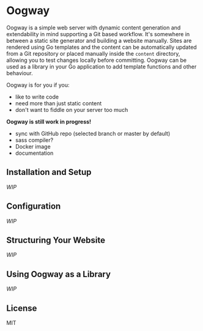 # Oogway

Oogway is a simple web server with dynamic content generation and extendability in mind supporting a Git based workflow. It's somewhere in between a static site generator and building a website manually. Sites are rendered using Go templates and the content can be automatically updated from a Git repository or placed manually inside the `content` directory, allowing you to test changes locally before committing. Oogway can be used as a library in your Go application to add template functions and other behaviour.

Oogway is for you if you:

* like to write code
* need more than just static content
* don't want to fiddle on your server too much

**Oogway is still work in progress!**

* sync with GitHub repo (selected branch or master by default)
* sass compiler?
* Docker image
* documentation

## Installation and Setup

*WIP*

## Configuration

*WIP*

## Structuring Your Website

*WIP*

## Using Oogway as a Library

*WIP*

## License

MIT
